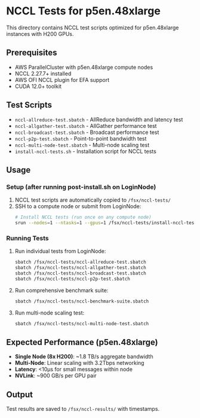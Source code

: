 # NCCL Tests for p5en.48xlarge

This directory contains NCCL test scripts optimized for p5en.48xlarge instances with H200 GPUs.

## Prerequisites

- AWS ParallelCluster with p5en.48xlarge compute nodes
- NCCL 2.27.7+ installed
- AWS OFI NCCL plugin for EFA support
- CUDA 12.0+ toolkit

## Test Scripts

- `nccl-allreduce-test.sbatch` - AllReduce bandwidth and latency test
- `nccl-allgather-test.sbatch` - AllGather performance test  
- `nccl-broadcast-test.sbatch` - Broadcast performance test
- `nccl-p2p-test.sbatch` - Point-to-point bandwidth test
- `nccl-multi-node-test.sbatch` - Multi-node scaling test
- `install-nccl-tests.sh` - Installation script for NCCL tests

## Usage

### Setup (after running post-install.sh on LoginNode)

1. NCCL test scripts are automatically copied to `/fsx/nccl-tests/`
2. SSH to a compute node or submit from LoginNode:
   ```bash
   # Install NCCL tests (run once on any compute node)
   srun --nodes=1 --ntasks=1 --gpus=1 /fsx/nccl-tests/install-nccl-tests.sh
   ```

### Running Tests

1. Run individual tests from LoginNode:
   ```bash
   sbatch /fsx/nccl-tests/nccl-allreduce-test.sbatch
   sbatch /fsx/nccl-tests/nccl-allgather-test.sbatch
   sbatch /fsx/nccl-tests/nccl-broadcast-test.sbatch
   sbatch /fsx/nccl-tests/nccl-p2p-test.sbatch
   ```

2. Run comprehensive benchmark suite:
   ```bash
   sbatch /fsx/nccl-tests/nccl-benchmark-suite.sbatch
   ```

3. Run multi-node scaling test:
   ```bash
   sbatch /fsx/nccl-tests/nccl-multi-node-test.sbatch
   ```

## Expected Performance (p5en.48xlarge)

- **Single Node (8x H200)**: ~1.8 TB/s aggregate bandwidth
- **Multi-Node**: Linear scaling with 3.2Tbps networking
- **Latency**: <10μs for small messages within node
- **NVLink**: ~900 GB/s per GPU pair

## Output

Test results are saved to `/fsx/nccl-results/` with timestamps.